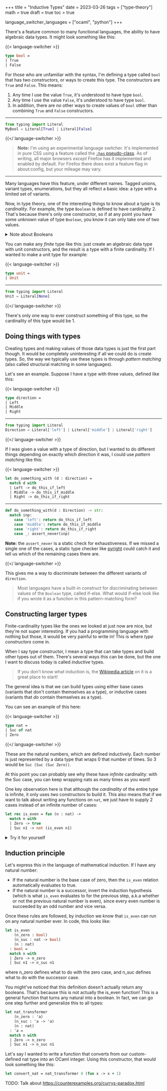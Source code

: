 +++
title = "Inductive Types"
date = 2023-03-26
tags = ["type-theory"]
math = true
draft = true
toc = true

language_switcher_languages = ["ocaml", "python"]
+++

There's a feature common to many functional languages, the ability to have
algebraic data types. It might look something like this:

{{< language-switcher >}}
```ocaml
type bool =
| True
| False
```

For those who are unfamiliar with the syntax, I'm defining a type called `bool`
that has two _constructors_, or ways to create this type. The constructors are
`True` and `False`. This means:

1. Any time I use the value `True`, it's understood to have type `bool`.
2. Any time I use the value `False`, it's understood to have type `bool`.
3. In addition, there are _no_ other ways to create values of `bool` other than combining `True` and `False` constructors.

---

```python
from typing import Literal
MyBool = Literal[True] | Literal[False]
```
{{</ language-switcher >}}

> **Note:** I'm using an experimental language switcher. It's implemented in
> pure CSS using a feature called the [`:has` pseudo-class][has]. As of writing,
> all major browsers _except_ Firefox has it implemented and enabled by default.
> For Firefox there does exist a feature flag in about:config, but your mileage
> may vary.

---

Many languages have this feature, under different names. Tagged unions, variant
types, enumerations, but they all reflect a basic idea: a type with a limited
set of variants.

Now, in type theory, one of the interesting things to know about a type is its
_cardinality_. For example, the type `Boolean` is defined to have cardinality 2.
That's because there's only one constructor, so if at any point you have some
unknown value of type `Boolean`, you know it can only take one of two values.

<details>
  <summary>Note about Booleans</summary>

There's actually nothing special about boolean itself. I could just as easily
define a new type, like this:

{{< language-switcher >}}
```ocaml
type WeirdType =
| Foo
| Bar
```

---

```python
from typing import Literal
WeirdType = Literal['foo'] | Literal['bar']
```
{{</ language-switcher >}}

Because this type can only have two values, it's _semantically_ equivalent to
the `Boolean` type. I could use it anywhere I would typically use `Boolean`.

I would have to define my own operators such as AND and OR separately, but
those aren't properties of the `Boolean` type itself, they are properties of
the Boolean algebra, which has several [algebraic properties][1] such as
associativity, commutativity, distributivity, and several others. Think of it
as a sort of _interface_, where if you can implement that interface, your type
qualifies as a Boolean algebra!

[1]: https://en.wikipedia.org/wiki/Boolean_algebra_(structure)#Definition

</details>

You can make any _finite_ type like this: just create an algebraic data type
with unit constructors, and the result is a type with a finite cardinality. If I
wanted to make a unit type for example:

{{< language-switcher >}}
```ocaml
type unit =
| Unit
```

---

```python
from typing import Literal
Unit = Literal[None]
```
{{</ language-switcher >}}

There's only one way to ever construct something of this type, so the
cardinality of this type would be 1.

## Doing things with types

Creating types and making values of those data types is just the first part
though. It would be completely uninteresting if all we could do is create types.
So, the way we typically use these types is through _pattern matching_ (also
called structural matching in some languages).

Let's see an example. Suppose I have a type with three values, defined like
this:

{{< language-switcher >}}
```ocaml
type direction =
| Left
| Middle
| Right
```

---

```python
from typing import Literal
Direction = Literal['left'] | Literal['middle'] | Literal['right']
```
{{</ language-switcher >}}

If I was given a value with a type of direction, but I wanted to do different
things depending on exactly which direction it was, I could use _pattern
matching_ like this:

{{< language-switcher >}}
```ocaml
let do_something_with (d : direction) =
  match d with
  | Left -> do_this_if_left
  | Middle -> do_this_if_middle
  | Right -> do_this_if_right
```

---

```python
def do_something_with(d : Direction) -> str:
  match inp:
    case 'left': return do_this_if_left
    case 'middle': return do_this_if_middle
    case 'right': return do_this_if_right
    case _: assert_never(inp)
```

**Note:** the `assert_never` is a static check for exhaustiveness. If we missed
a single one of the cases, a static type checker like [pyright] could catch it
and tell us which of the remaining cases there are.

[pyright]: https://github.com/microsoft/pyright
{{</ language-switcher >}}

This gives me a way to discriminate between the different variants of
`direction`.

> Most languages have a built-in construct for discriminating between values of
> the `Boolean` type, called if-else. What would if-else look like if you wrote
> it as a function in this pattern-matching form?

## Constructing larger types

Finite-cardinality types like the ones we looked at just now are nice, but
they're not super interesting. If you had a programming language with nothing
but those, it would be very painful to write in! This is where _type
constructors_ come in.

When I say type constructor, I mean a type that can take types and build other
types out of them. There's several ways this can be done, but the one I want to
discuss today is called _inductive_ types.

> If you don't know what induction is, the [Wikipedia article][2] on it is a
> great place to start!
>
> [2]: https://en.wikipedia.org/wiki/Mathematical_induction

The general idea is that we can build types using either base cases (variants
that don't contain themselves as a type), or inductive cases (variants that _do_
contain themselves as a type).

You can see an example of this here:

{{< language-switcher >}}
```ocaml
type nat =
| Suc of nat
| Zero
```
{{</ language-switcher >}}

These are the natural numbers, which are defined inductively. Each number is
just represented by a data type that wraps 0 that number of times. So 3 would be
`Suc (Suc (Suc Zero))`.

At this point you can probably see why these have _infinite_ cardinality: with
the Suc case, you can keep wrapping nats as many times as you want!

One key observation here is that although the _cardinality_ of the entire type is
infinite, it only uses _two_ constructors to build it. This also means that if
we want to talk about writing any functions on `nat`, we just have to supply 2
cases instead of an infinite number of cases:

```ocaml
let rec is_even = fun (n : nat) ->
  match n with
  | Zero -> true
  | Suc n1 -> not (is_even n1)
```

<details>
  <summary>Try it for yourself</summary>

  If you've got an OCaml interpreter handy, try a couple values for yourself and
  convince yourself that this accurately represents the naturals and an even
  testing function:

  ```ocaml
  utop # is_even Zero;;
  - : bool = true
  utop # is_even (Suc Zero);;
  - : bool = false
  ```

  This is a good way of making sure the functions you write make sense!
</details>

## Induction principle

Let's express this in the language of mathematical induction. If I have any
natural number:

- If the natural number is the base case of zero, then the `is_even` relation
    automatically evaluates to true.
- If the natural number is a successor, invert the induction hypothesis (which is
    what `is_even` evaluates to for the previous step, a.k.a whether or not the
    previous natural number is even), since every even number is succeeded by
    an odd number and vice versa.

Once these rules are followed, by induction we know that `is_even` can run on
any natural number ever. In code, this looks like:

```ocaml
let is_even
    (n_zero : bool)
    (n_suc : nat -> bool)
    (n : nat)
  : bool =
  match n with
  | Zero -> n_zero
  | Suc n1 -> n_suc n1
```

where n_zero defines what to do with the zero case, and n_suc defines what to do
with the successor case.

You might've noticed that this definition doesn't actually return any booleans.
That's because this is not actually the is_even function! This is a general
function that turns any natural into a boolean. In fact, we can go one step
further and generalize this to all types:

```ocaml
let nat_transformer
    (n_zero : 'a)
    (n_suc : 'a -> 'a)
    (n : nat)
  : 'a =
  match n with
  | Zero -> n_zero
  | Suc n1 -> n_suc n1
```

Let's say I wanted to write a function that converts from our custom-defined nat
type into an OCaml integer. Using this constructor, that would look something
like this:

```ocaml
let convert_nat = nat_transformer 0 (fun x -> x + 1)
```



TODO: Talk about https://counterexamples.org/currys-paradox.html

[has]: https://developer.mozilla.org/en-US/docs/Web/CSS/:has
